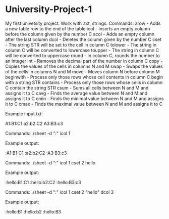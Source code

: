 # University-Project-1
My first univetsity project. Work with .txt, strings.
Commands: 
arow - Adds a new table row to the end of the table
icol - Inserts an empty column before the column given by the number C
acol - Adds an empty column after the last column
dcol - Deletes the column given by the number C
cset - The string STR will be set to the cell in column C
tolower - The string in column C will be converted to lowercase
toupper - The string in column C will be converted to uppercase
round - In column C, rounds the number to an integer
int - Removes the decimal part of the number in column C
copy - Copies the values of the cells in columns N and M
swap - Swaps the values of the cells in columns N and M
move - Moves column N before column M
beginwith - Process only those rows whose cell contents in column C begin with a string STR
contains - Process only those rows whose cells in column C contain the string STR
csum - Sums all cells between N and M and assigns it to C
cavg - Finds the average value between N and M and assigns it to C
cmin - Finds the minimal value between N and M and assigns it to C
cmax - Finds the maximal value between N and M and assigns it to C

Example input.txt:

A1:B1:C1
a2:b2:C2
A3:B3:c3

Commands: ./sheet -d ":" icol 1

Example output:

:A1:B1:C1
:a2:b2:C2
:A3:B3:c3

Commands: ./sheet -d ":" icol 1 cset 2 hello

Example output:

:hello:B1:C1
:hello:b2:C2
:hello:B3:c3

Commands: ./sheet -d ":" icol 1 cset 2 "hello" dcol 3

Example output:

:hello:B1
:hello:b2
:hello:B3
